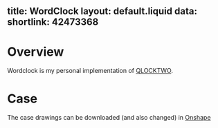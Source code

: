 title: WordClock
layout: default.liquid
data:
  shortlink: 42473368
---
# Overview

Wordclock is my personal implementation of [QLOCKTWO](http://qlocktwo.com). 

# Case

The case drawings can be downloaded (and also changed) in [Onshape](https://cad.onshape.com/documents/73bd9023d6e445c196eaa95f/w/ddbc0cdd2d6744cf8f76cf8c/e/43983d57d76b468bb749b507)
